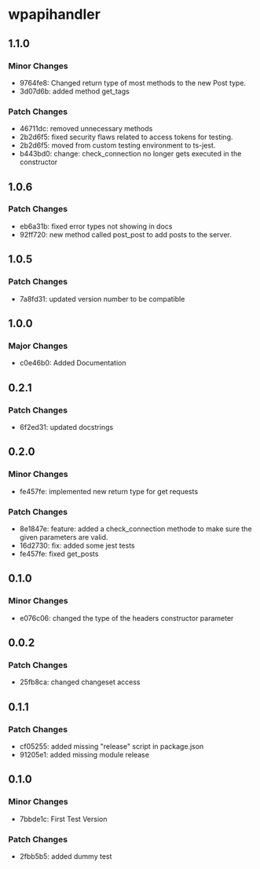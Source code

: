 # wpapihandler

## 1.1.0

### Minor Changes

- 9764fe8: Changed return type of most methods to the new Post type.
- 3d07d6b: added method get_tags

### Patch Changes

- 46711dc: removed unnecessary methods
- 2b2d6f5: fixed security flaws related to access tokens for testing.
- 2b2d6f5: moved from custom testing environment to ts-jest.
- b443bd0: change: check_connection no longer gets executed in the constructor

## 1.0.6

### Patch Changes

- eb6a31b: fixed error types not showing in docs
- 92ff720: new method called post_post to add posts to the server.

## 1.0.5

### Patch Changes

- 7a8fd31: updated version number to be compatible

## 1.0.0

### Major Changes

- c0e46b0: Added Documentation

## 0.2.1

### Patch Changes

- 6f2ed31: updated docstrings

## 0.2.0

### Minor Changes

- fe457fe: implemented new return type for get requests

### Patch Changes

- 8e1847e: feature: added a check_connection methode to make sure the given parameters are valid.
- 16d2730: fix: added some jest tests
- fe457fe: fixed get_posts

## 0.1.0

### Minor Changes

- e076c06: changed the type of the headers constructor parameter

## 0.0.2

### Patch Changes

- 25fb8ca: changed changeset access

## 0.1.1

### Patch Changes

- cf05255: added missing "release" script in package.json
- 91205e1: added missing module release

## 0.1.0

### Minor Changes

- 7bbde1c: First Test Version

### Patch Changes

- 2fbb5b5: added dummy test
